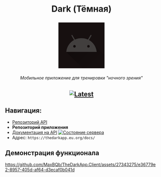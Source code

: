 # <p align="center"> Dark (Тёмная)

<p align="center"><img width="30%" alt="Тёмная" src="https://github.com/MaxBQb/TheDarkApp.Client/blob/main/app/src/main/ic_launcher-playstore.png"></p>

###### <p align="center"> Мобильное приложение для тренировки "ночного зрения"

## <p align="center"> [![Latest](https://img.shields.io/github/v/tag/MaxBQb/TheDarkApp.Client?sort=date&label=скачать&style=for-the-badge&color=424242)](https://github.com/MaxBQb/TheDarkApp.Client/releases/latest/download/DarkApp.apk)

## Навигация:
- [Репозиторий API](https://github.com/MaxBQb/TheDarkApp.API)
- **Репозиторий приложения**
- [Документация на API](https://thedarkapp.eu.org/docs/)  [![Состояние сервера](https://img.shields.io/website.svg?style=flat&labelColor=424242&down_color=red&label=%D0%A1%D0%B5%D1%80%D0%B2%D0%B5%D1%80&down_message=%D0%92%D1%8B%D0%BA%D0%BB%D1%8E%D1%87%D0%B5%D0%BD&up_color=green&up_message=%D0%94%D0%BE%D1%81%D1%82%D1%83%D0%BF%D0%B5%D0%BD&url=https://thedarkapp.eu.org/docs)](https://thedarkapp.eu.org/docs/)
- Адрес: `https://thedarkapp.eu.org/docs/`

## Демонстрация функционала
https://github.com/MaxBQb/TheDarkApp.Client/assets/27343275/e36779e2-8957-405d-af64-d3ecaf0b041d
